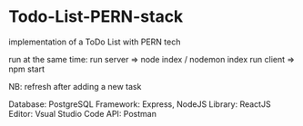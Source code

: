 # Todo-List-PERN-stack
implementation of a ToDo List with PERN tech

run at the same time:
run server => node index / nodemon index
run client => npm start 

NB: refresh after adding a new task 

Database: PostgreSQL
Framework: Express, NodeJS
Library: ReactJS
Editor: Vsual Studio Code
API: Postman 
